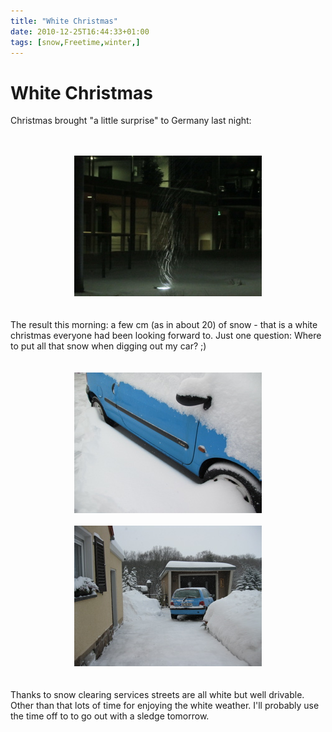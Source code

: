 ```yaml
---
title: "White Christmas"
date: 2010-12-25T16:44:33+01:00
tags: [snow,Freetime,winter,]
---
```


# White Christmas


Christmas brought "a little surprise" to Germany last night:<br><br><center><br><img 
src="/snowfall.jpg"/><br></center><br><br>The result this morning: a few cm (as 
in about 20) of snow - that is a white christmas everyone had been looking forward to. Just one question: Where to put 
all that snow when digging out my car? ;)<br><br><center><br><img 
src="/snowwheel.jpg"/><br><br><img 
src="/snowmountain.jpg"/><br></center><br><br>Thanks to snow clearing services 
streets are all white but well drivable. Other than that lots of time for enjoying the white weather. I'll probably use 
the time off to to go out with a sledge tomorrow.
